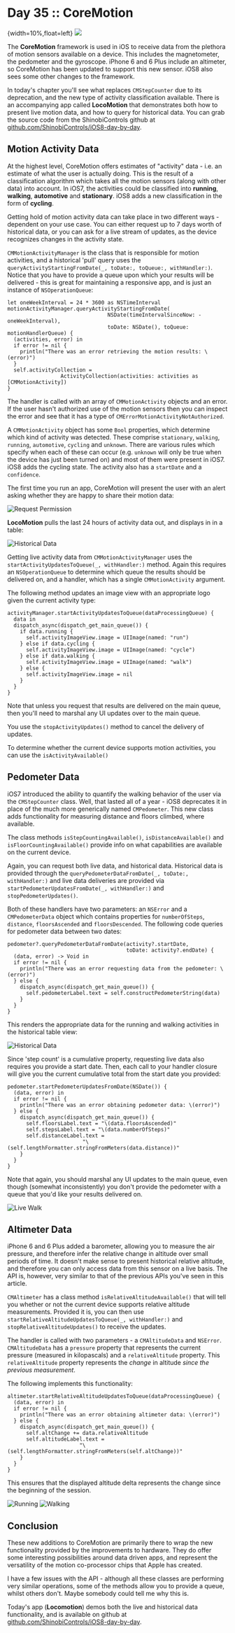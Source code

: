 # Day 35 :: CoreMotion

{width=10%,float=left}
![](images/35/thumbnail.png)

The __CoreMotion__ framework is used in iOS to receive data from the plethora of
motion sensors available on a device. This includes the magnetometer, the
pedometer and the gyroscope. iPhone 6 and 6 Plus include an altimeter, so
CoreMotion has been updated to support this new sensor. iOS8 also sees some
other changes to the framework.

In today's chapter you'll see what replaces `CMStepCounter` due to its
deprecation, and the new type of activity classification available. There is an
accompanying app called __LocoMotion__ that demonstrates both how to present
live motion data, and how to query for historical data. You can grab the source
code from the ShinobiControls github at
[github.com/ShinobiControls/iOS8-day-by-day](https://github.com/ShinobiControls/iOS8-day-by-day).


## Motion Activity Data

At the highest level, CoreMotion offers estimates of "activity" data - i.e. an
estimate of what the user is actually doing. This is the result of a
classification algorithm which takes all the motion sensors (along with other
data) into account. In iOS7, the activities could be classified into
__running__, __walking__, __automotive__ and __stationary__. iOS8 adds a new
classification in the form of __cycling__.

Getting hold of motion activity data can take place in two different ways -
dependent on your use case. You can either request up to 7 days worth of
historical data, or you can ask for a live stream of updates, as the device
recognizes changes in the activity state.

`CMMotionActivityManager` is the class that is responsible for motion
activities, and a historical 'pull' query uses the
`queryActivityStartingFromDate(_, toDate:, toQueue:, withHandler:)`. Notice that
you have to provide a queue upon which your results will be delivered - this is
great for maintaining a responsive app, and is just an instance of 
`NSOperationQueue`:

    let oneWeekInterval = 24 * 3600 as NSTimeInterval
    motionActivityManager.queryActivityStartingFromDate(
                                    NSDate(timeIntervalSinceNow: -oneWeekInterval),
                                    toDate: NSDate(), toQueue: motionHandlerQueue) {
      (activities, error) in
      if error != nil {
        println("There was an error retrieving the motion results: \(error)")
      }
      self.activityCollection =
                     ActivityCollection(activities: activities as [CMMotionActivity])
    }

The handler is called with an array of `CMMotionActivity` objects and an error.
If the user hasn't authorized use of the motion sensors then you can inspect the
error and see that it has a type of `CMErrorMotionActivityNotAuthorized`.

A `CMMotionActivity` object has some `Bool` properties, which determine which
kind of activity was detected. These comprise `stationary`, `walking`, `running`,
`automotive`, `cycling` and `unknown`. There are various rules which specify
when each of these can occur (e.g. `unknown` will only be true when the device
has just been turned on) and most of them were present in iOS7. iOS8 adds the
cycling state. The activity also has a `startDate` and a `confidence`.

The first time you run an app, CoreMotion will present the user with
an alert asking whether they are happy to share their motion data:

![Request Permission](images/35/requesting_permission.png)

__LocoMotion__ pulls the last 24 hours of activity data out, and displays in in
a table:

![Historical Data](images/35/historical.png)

Getting live activity data from `CMMotionActivityManager` uses the
`startActivityUpdatesToQueue(_, withHandler:)` method. Again this requires an 
`NSOperationQueue` to determine which queue the results should be delivered on,
and a handler, which has a single `CMMotionActivity` argument.

The following method updates an image view with an appropriate logo given the
current activity type:

    activityManager.startActivityUpdatesToQueue(dataProcessingQueue) {
      data in
      dispatch_async(dispatch_get_main_queue()) {
        if data.running {
          self.activityImageView.image = UIImage(named: "run")
        } else if data.cycling {
          self.activityImageView.image = UIImage(named: "cycle")
        } else if data.walking {
          self.activityImageView.image = UIImage(named: "walk")
        } else {
          self.activityImageView.image = nil
        }
      }
    }

Note that unless you request that results are delivered on the main queue, then
you'll need to marshal any UI updates over to the main queue.

You use the `stopActivityUpdates()` method to cancel the delivery of updates.

To determine whether the current device supports motion activities, you can use
the `isActivityAvailable()`


## Pedometer Data

iOS7 introduced the ability to quantify the walking behavior of the user via the
`CMStepCounter` class. Well, that lasted all of a year - iOS8 deprecates it in
place of the much more generically named `CMPedometer`. This new class adds
functionality for measuring distance and floors climbed, where available.

The class methods `isStepCountingAvailable()`, `isDistanceAvailable()` and 
`isFloorCountingAvailable()` provide info on what capabilities are available on
the current device.

Again, you can request both live data, and historical data. Historical data is
provided through the `queryPedometerDataFromDate(_, toDate:, withHandler:)` and
live data deliveries are provided via
`startPedometerUpdatesFromDate(_, withHandler:)` and `stopPedometerUpdates()`.

Both of these handlers have two parameters: an `NSError` and a `CMPedometerData`
object which contains properties for `numberOfSteps`, `distance`, 
`floorsAscended` and `floorsDescended`. The following code queries for pedometer
data between two dates:

    pedometer?.queryPedometerDataFromDate(activity?.startDate,
                                          toDate: activity?.endDate) {
      (data, error) -> Void in
      if error != nil {
        println("There was an error requesting data from the pedometer: \(error)")
      } else {
        dispatch_async(dispatch_get_main_queue()) {
          self.pedometerLabel.text = self.constructPedometerString(data)
        }
      }
    }

This renders the appropriate data for the running and walking activities in the
historical table view:

![Historical Data](images/35/historical.png)

Since 'step count' is a cumulative property, requesting live data also requires
you provide a start date. Then, each call to your handler closure will give you
the current cumulative total from the start date you provided:

    pedometer.startPedometerUpdatesFromDate(NSDate()) {
      (data, error) in
      if error != nil {
        println("There was an error obtaining pedometer data: \(error)")
      } else {
        dispatch_async(dispatch_get_main_queue()) {
          self.floorsLabel.text = "\(data.floorsAscended)"
          self.stepsLabel.text = "\(data.numberOfSteps)"
          self.distanceLabel.text =
                            "\(self.lengthFormatter.stringFromMeters(data.distance))"
        }
      }
    }

Note that again, you should marshal any UI updates to the main queue, even
though (somewhat inconsistently) you don't provide the pedometer with a queue
that you'd like your results delivered on.

![Live Walk](images/35/live_walk.png)

## Altimeter Data

iPhone 6 and 6 Plus added a barometer, allowing you to measure the air pressure,
and therefore infer the relative change in altitude over small periods of time.
It doesn't make sense to present historical relative altitude, and therefore
you can only access data from this sensor on a live basis. The API is, however,
very similar to that of the previous APIs you've seen in this article.

`CMAltimeter` has a class method `isRelativeAltitudeAvailable()` that will tell
you whether or not the current device supports relative altitude measurements.
Provided it is, you can then use 
`startRelativeAltitudeUpdatesToQueue(_, withHandler:)` and
`stopRelativeAltitudeUpdates()` to receive the updates.

The handler is called with two parameters - a `CMAltitudeData` and `NSError`.
`CMAltitudeData` has a `pressure` property that represents the current pressure
(measured in kilopascals) and a `relativeAltitude` property. This
`relativeAltitude` property represents the _change_ in altitude
_since the previous measurement_.

The following implements this functionality:

    altimeter.startRelativeAltitudeUpdatesToQueue(dataProcessingQueue) {
      (data, error) in
      if error != nil {
        println("There was an error obtaining altimeter data: \(error)")
      } else {
        dispatch_async(dispatch_get_main_queue()) {
          self.altChange += data.relativeAltitude
          self.altitudeLabel.text =
                           "\(self.lengthFormatter.stringFromMeters(self.altChange))"
        }
      }
    }

This ensures that the displayed altitude delta represents the change since the
beginning of the session.

![Running](images/35/live_run.png)
![Walking](images/35/live_walk.png)

## Conclusion

These new additions to CoreMotion are primarily there to wrap the new
functionality provided by the improvements to hardware. They do offer some
interesting possibilities around data driven apps, and represent the versatility
of the motion co-processor chips that Apple has created.

I have a few issues with the API - although all these classes are performing
very similar operations, some of the methods allow you to provide a queue,
whilst others don't. Maybe somebody could tell me why this is.

Today's app (__Locomotion__) demos both the live and historical data
functionality, and is available on github at
[github.com/ShinobiControls/iOS8-day-by-day](https://github.com/ShinobiControls/iOS8-day-by-day).

